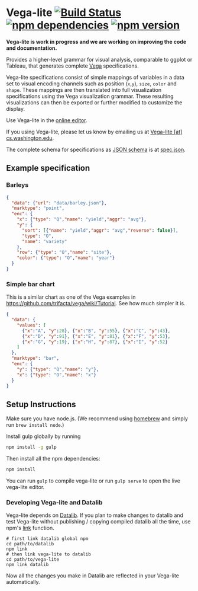 # Vega-lite [![Build Status](https://travis-ci.org/uwdata/vega-lite.svg)](https://travis-ci.org/uwdata/vega-lite)  [![npm dependencies](https://david-dm.org/uwdata/vega-lite.svg)](https://www.npmjs.com/package/vega-lite) [![npm version](https://img.shields.io/npm/v/vega-lite.svg)](https://www.npmjs.com/package/vega-lite)

**Vega-lite is work in progress and we are working on improving the code and documentation.**

Provides a higher-level grammar for visual analysis, comparable to ggplot or Tableau, that generates complete [Vega](https://vega.github.io/) specifications.

Vega-lite specifications consist of simple mappings of variables in a data set to visual encoding channels such as position (`x`,`y`), `size`, `color` and `shape`. These mappings are then translated into full visualization specifications using the Vega visualization grammar. These resulting visualizations can then be exported or further modified to customize the display.

Use Vega-lite in the [online editor](https://uwdata.github.io/vega-lite/).

If you using Vega-lite, please let us know by emailing us at [Vega-lite \[at\] cs.washington.edu](mailto:vega-lite@cs.washington.edu).  

The complete schema for specifications as [JSON schema](http://json-schema.org/) is at [spec.json](https://uwdata.github.io/vega-lite/spec.json). 

## Example specification

### Barleys

```json
{
  "data": {"url": "data/barley.json"},
  "marktype": "point",
  "enc": {
    "x": {"type": "Q","name": "yield","aggr": "avg"},
    "y": {
      "sort": [{"name": "yield","aggr": "avg","reverse": false}],
      "type": "O",
      "name": "variety"
    },
    "row": {"type": "O","name": "site"},
    "color": {"type": "O","name": "year"}
  }
}
```

### Simple bar chart

This is a similar chart as one of the Vega examples in https://github.com/trifacta/vega/wiki/Tutorial. See how much simpler it is.

```json
{
  "data": {
    "values": [
      {"x":"A", "y":28}, {"x":"B", "y":55}, {"x":"C", "y":43},
      {"x":"D", "y":91}, {"x":"E", "y":81}, {"x":"F", "y":53},
      {"x":"G", "y":19}, {"x":"H", "y":87}, {"x":"I", "y":52}
    ]
  },
  "marktype": "bar",
  "enc": {
    "y": {"type": "Q","name": "y"},
    "x": {"type": "O","name": "x"}
  }
}
```

## Setup Instructions

Make sure you have node.js. (We recommend using [homebrew](http://brew.sh) and simply run `brew install node`.)

Install gulp  globally by running

```sh
npm install -g gulp
```

Then install all the npm dependencies:

```sh
npm install
```

You can run `gulp` to compile vega-lite or run `gulp serve` to open the live vega-lite editor.

### Developing Vega-lite and Datalib

Vega-lite depends on [Datalib](https://github.com/uwdata/datalib).
If you plan to make changes to datalib and test Vega-lite without publishing / copying compiled datalib all the time, use npm's [link](http://justjs.com/posts/npm-link-developing-your-own-npm-modules-without-tears) function.


```
# first link datalib global npm
cd path/to/datalib 
npm link
# then link vega-lite to datalib
cd path/to/vega-lite
npm link datalib
```

Now all the changes you make in Datalib are reflected in your Vega-lite automatically.

